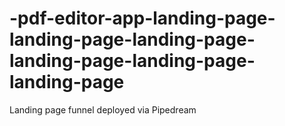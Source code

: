 # -pdf-editor-app-landing-page-landing-page-landing-page-landing-page-landing-page-landing-page
Landing page funnel deployed via Pipedream
